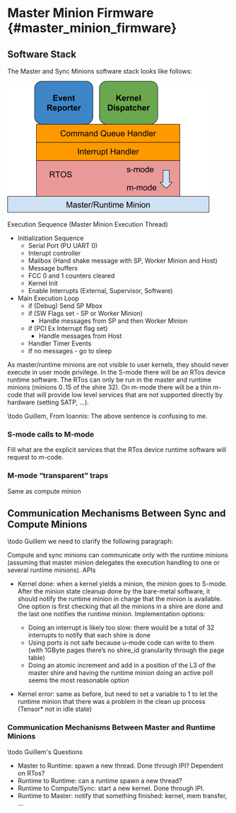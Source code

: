 Master Minion Firmware  {#master_minion_firmware}
======================

## Software Stack
The Master and Sync Minions software stack looks like follows:
<!---
Source google-doc
https://docs.google.com/drawings/d/1B7zEIsVYdDNmL5K6YcmqsAkbiSEiYeFUQA15ljCBEvc/edit?usp=sharing
--->
![Master-Minionl SW Stack](Master-Minion-Software-Stack.png)

Execution Sequence (Master Minion Execution Thread)
  - Initialization Sequence
	- Serial Port (PU UART 0)
	- Interupt controller
	- Mailbox (Hand shake message with SP, Worker Minion and Host)
	- Message buffers
	- FCC 0 and 1 counters cleared
	- Kernel Init
	- Enable Interrupts (External, Supervisor, Software)
  - Main Execution Loop
	- if (Debug) Send SP Mbox
	- if (SW Flags set - SP or Worker Minion)
 		- Handle messages from SP and then Worker Minion
	- if (PCI Ex Interrupt flag set)	
		- Handle messages from Host
	- Handler Timer Events
	- If no messages - go to sleep

As master/runtime minions are not visible to user kernels,
they should never execute in user mode privilege. In the S-mode there
will be an RTos device runtime software. The RTos can only be
run in the master and runtime minions (minions 0..15 of the
shire 32). On m-mode there will be a thin m-code that will provide
low level services that are not supported directly by hardware (setting SATP, …).

\todo Guillem, From Ioannis: The above sentence is confusing to me.

### S-mode calls to M-mode

Fill what are the explicit services that the RTos device runtime software will request to m-code.


### M-mode “transparent” traps

Same as compute minion


## Communication Mechanisms Between Sync and Compute Minions

\todo Guillem we need to clarify the following paragraph:

Compute and sync minions can communicate only with the runtime minions (assuming that master minion delegates the execution handling to one or several runtime minions). APIs

* Kernel done: when a kernel yields a minion, the minion goes to S-mode. After the minion state cleanup done by the bare-metal software, it should notify the runtime minion in charge that the minion is available. One option is first checking that all the minions in a shire are done and the last one notifies the runtime minion. Implementation options:

  * Doing an interrupt is likely too slow: there would be a total of 32 interrupts to notify that each shire is done
  *  Using ports is not safe because u-mode code can write to them (with 1GByte pages there’s no shire_id granularity through the page table)
  * Doing an atomic increment and add in a position of the L3 of the master shire and having the runtime minion doing an active poll seems the most reasonable option

* Kernel error: same as before, but need to set a variable to 1 to let the runtime minion that there was a problem in the clean up process (Tensor* not in idle state)

### Communication Mechanisms Between Master and Runtime Minions


\todo Guillem's Questions
* Master to Runtime: spawn a new thread. Done through IPI? Dependent on RTos?
* Runtime to Runtime: can a runtime spawn a new thread?
* Runtime to Compute/Sync: start a new kernel. Done through IPI.
* Runtime to Master: notify that something finished: kernel, mem transfer, ...
